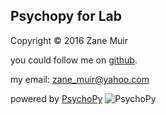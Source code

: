 ## Psychopy for Lab

Copyright © 2016 Zane Muir

you could follow me on [github](https://github.com/ZaneMuir/Psychopy4Lab).

my email: [zane_muir@yahoo.com](mailto:zane_muir@yahoo.com)

powered by [PsychoPy](http://www.psychopy.org/)
![PsychoPy](http://www.psychopy.org/_static/psychopyDocBanner2.gif)
